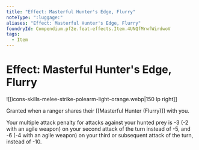 ```yaml
---
title: "Effect: Masterful Hunter's Edge, Flurry"
noteType: ":luggage:"
aliases: "Effect: Masterful Hunter's Edge, Flurry"
foundryId: Compendium.pf2e.feat-effects.Item.4UNQfMrwfWirdwoV
tags:
  - Item
---
```


# Effect: Masterful Hunter's Edge, Flurry
![[icons-skills-melee-strike-polearm-light-orange.webp|150 lp right]]

Granted when a ranger shares their [[Masterful Hunter (Flurry)]] with you.

Your multiple attack penalty for attacks against your hunted prey is -3 (-2 with an agile weapon) on your second attack of the turn instead of -5, and -6 (-4 with an agile weapon) on your third or subsequent attack of the turn, instead of -10.
